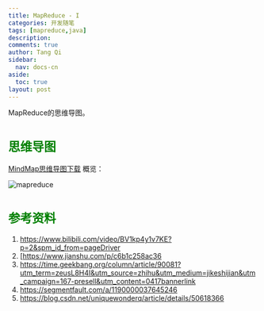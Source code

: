 ```yaml
---
title: MapReduce - I
categories: 开发随笔
tags: [mapreduce,java]
description: 
comments: true
author: Tang Qi
sidebar:
  nav: docs-cn
aside:
  toc: true
layout: post
---
```


MapReduce的思维导图。

<!--more-->

# <font face="黑体" color=green size=5>思维导图</font>

[MindMap思维导图下载](https://github.com/iqgnat/iqgnat.github.io/blob/master/assets/images/2021-04-21-MapReduce_mindmap/MapReduce.png)
概览：

![mapreduce](https://github.com/iqgnat/iqgnat.github.io/raw/master/assets/images/2021-04-21-MapReduce_mindmap/MapReduce.png)


# <font face="黑体" color=green size=5>参考资料</font>

1.  https://www.bilibili.com/video/BV1kp4y1v7KE?p=2&spm_id_from=pageDriver
2.  [https://www.jianshu.com/p/c6b1c258ac36
3.  https://time.geekbang.org/column/article/90081?utm_term=zeusL8H4I&utm_source=zhihu&utm_medium=jikeshijian&utm_campaign=167-presell&utm_content=0417bannerlink
4.  https://segmentfault.com/a/1190000037645246
5.  https://blog.csdn.net/uniquewonderq/article/details/50618366

